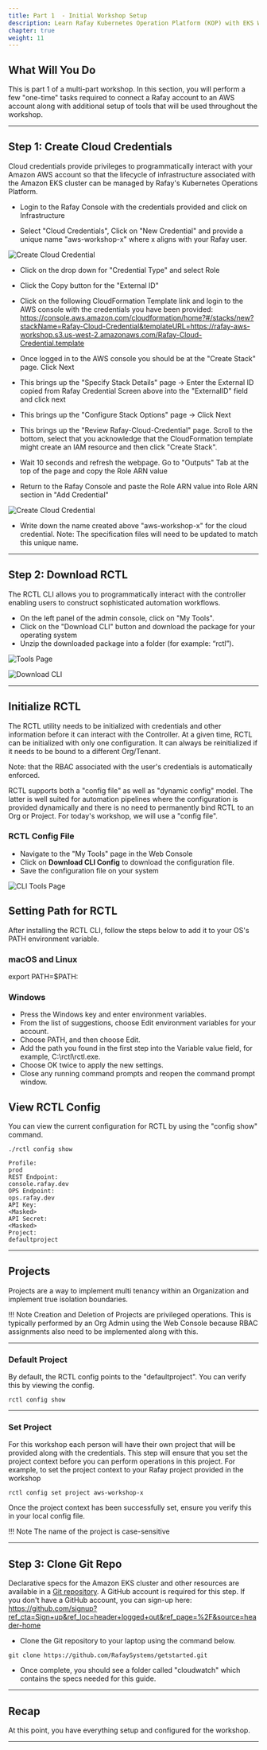 ```yaml
---
title: Part 1  - Initial Workshop Setup  
description: Learn Rafay Kubernetes Operation Platform (KOP) with EKS Workshop. Rafay is a SaaS-first Kubernetes Operations Platform with enterprise-class scalability.
chapter: true
weight: 11
---
```



## What Will You Do

This is part 1 of a multi-part workshop. In this section, you will perform a few "one-time" tasks required to connect a Rafay account to an AWS account along with additional setup of tools that will be used throughout the workshop. 

---

## Step 1: Create Cloud Credentials 

Cloud credentials provide privileges to programmatically interact with your Amazon AWS account so that the lifecycle of infrastructure associated with the Amazon EKS cluster can be managed by Rafay's Kubernetes Operations Platform. 

- Login to the Rafay Console with the credentials provided and click on Infrastructure

- Select "Cloud Credentials", Click on "New Credential" and provide a unique name "aws-workshop-x" where x aligns with your Rafay user.

![Create Cloud Credential](img/part1/cloud_credential_create.png)

- Click on the drop down for "Credential Type" and select Role 

- Click the Copy button for the "External ID"

- Click on the following CloudFormation Template link and login to the AWS console with the credentials you have been provided:  https://console.aws.amazon.com/cloudformation/home?#/stacks/new?stackName=Rafay-Cloud-Credential&templateURL=https://rafay-aws-workshop.s3.us-west-2.amazonaws.com/Rafay-Cloud-Credential.template

- Once logged in to the AWS console you should be at the "Create Stack" page. Click Next

- This brings up the "Specify Stack Details" page -> Enter the External ID copied from Rafay Credential Screen above into the "ExternalID" field and click next

- This brings up the "Configure Stack Options" page -> Click Next

- This brings up the "Review Rafay-Cloud-Credential" page.  Scroll to the bottom, select that you acknowledge that the CloudFormation template might create an IAM resource and then click "Create Stack". 

- Wait 10 seconds and refresh the webpage.  Go to "Outputs" Tab at the top of the page and copy the Role ARN value

- Return to the Rafay Console and paste the Role ARN value into Role ARN section in "Add Credential"

![Create Cloud Credential](img/part1/cloud_credential_create.png)

- Write down the name created above "aws-workshop-x" for the cloud credential.  Note: The specification files will need to be updated to match this unique name.

---

## Step 2: Download RCTL

The RCTL CLI allows you to programmatically interact with the controller enabling users to construct sophisticated automation workflows. 

- On the left panel of the admin console, click on "My Tools".
- Click on the "Download CLI" button and download the package for your operating system
- Unzip the downloaded package into a folder (for example: “rctl”).

![Tools Page](img/part1/cli_tools_page.png)

![Download CLI](img/part1/cli_download_page.png)

---

## Initialize RCTL
  
The RCTL utility needs to be initialized with credentials and other information before it can interact with the Controller. At a given time, RCTL can be initialized with only one configuration. It can always be reinitialized if it needs to be bound to a different Org/Tenant.

Note: that the RBAC associated with the user's credentials is automatically enforced.

RCTL supports both a "config file" as well as "dynamic config" model. The latter is well suited for automation pipelines where the configuration is provided dynamically and there is no need to permanently bind RCTL to an Org or Project. For today's workshop, we will use a "config file".

### RCTL Config File
- Navigate to the "My Tools" page in the Web Console
- Click on __Download CLI Config__ to download the configuration file.
- Save the configuration file on your system

![CLI Tools Page](img/part1/cli_tools_page.png)

## Setting Path for RCTL 

After installing the RCTL CLI, follow the steps below to add it to your OS's PATH environment variable. 

### macOS and Linux 

export PATH=$PATH:<folder where you unzipped RCTL> 

### Windows

- Press the Windows key and enter environment variables.
- From the list of suggestions, choose Edit environment variables for your account.
- Choose PATH, and then choose Edit.
- Add the path you found in the first step into the Variable value field, for example, C:\rctl\rctl.exe.
- Choose OK twice to apply the new settings.
- Close any running command prompts and reopen the command prompt window.

## View RCTL Config

You can view the current configuration for RCTL by using the "config show" command.

```
./rctl config show

Profile:                                                                    prod
REST Endpoint:                                                 console.rafay.dev
OPS Endpoint:                                                      ops.rafay.dev
API Key:                                                            <Masked>
API Secret:                                                         <Masked>
Project:                                                          defaultproject
```

---

## Projects

Projects are a way to implement multi tenancy within an Organization and implement true isolation boundaries. 

!!! Note
    Creation and Deletion of Projects are privileged operations. This is typically performed by an Org Admin using the Web Console because RBAC assignments also need to be implemented along with this.

---

### Default Project

By default, the RCTL config points to the "defaultproject". You can verify this by viewing the config.

```
rctl config show
```

---

### Set Project

For this workshop each person will have their own project that will be provided along with the credentials. This step will ensure that you set the project context before you can perform operations in this project. For example, to set the project context to your Rafay project provided in the workshop

```
rctl config set project aws-workshop-x
```

Once the project context has been successfully set, ensure you verify this in your local config file.


!!! Note
    The name of the project is case-sensitive

---

## Step 3: Clone Git Repo 

Declarative specs for the Amazon EKS cluster and other resources are available in a [Git repository](https://github.com/RafaySystems/getstarted).  A GitHub account is required for this step.  If you don't have a GitHub account, you can sign-up here:  https://github.com/signup?ref_cta=Sign+up&ref_loc=header+logged+out&ref_page=%2F&source=header-home

- Clone the Git repository to your laptop using the command below. 

```
git clone https://github.com/RafaySystems/getstarted.git
```

- Once complete, you should see a folder called "cloudwatch" which contains the specs needed for this guide. 

--- 

## Recap

At this point, you have everything setup and configured for the workshop.

---
